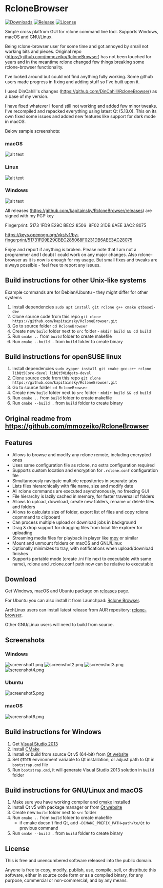 RcloneBrowser
=============

[![Downloads][img3]][3] [![Release][img4]][4] [![License][img5]][5]

Simple cross platfrom GUI for rclone command line tool.
Supports Windows, macOS and GNU/Linux.


Being rclone-browser user for some time and got annoyed by small not working bits and pieces. Original repo (https://github.com/mmozeiko/RcloneBrowser) has not been touched for years and in the meantime rclone changed few things breaking some rclone-browser functionality.

I've looked around but could not find anything fully working. Some github users made progress in fixing and adding stuff so I've built upon it.

I used DinCahill's changes (https://github.com/DinCahill/RcloneBrowser) as a base of my version.

I have fixed whatever I found still not working and added few minor tweaks. I've recompiled and repacked everything using latest Qt (5.13.0). This on its own fixed some issues and added new features like support for dark mode in macOS.

Below sample screenshots:


### macOS
![alt text](https://github.com/kapitainsky/RcloneBrowser/wiki/images/Screenshot1.png)


### Linux
![alt text](https://github.com/kapitainsky/RcloneBrowser/wiki/images/Screenshot2.png)


### Windows
![alt text](https://github.com/kapitainsky/RcloneBrowser/wiki/images/Screenshot3.png)



All releases (https://github.com/kapitainsky/RcloneBrowser/releases) are signed with my PGP key

Fingerprint: 5173 1FD9 E29C BEC2 8506  8F02 31DB 6AEE 3AC2 8075

https://keys.openpgp.org/vks/v1/by-fingerprint/51731FD9E29CBEC285068F0231DB6AEE3AC28075

Enjoy and report if anything is broken. Please note that I am not a programmer and I doubt I could work on any major changes. Also rclone-browser as it is now is enough for my usage. But small fixes and tweaks are always possible - feel free to report any issues.

Build instructions for other Unix-like systems
----------------------------------------------

Example commands are for Debian/Ubuntu - they might differ for other systems

1. Install dependencies `sudo apt install git rclone g++ cmake qtbase5-dev`
2. Clone source code from this repo `git clone https://github.com/kapitainsky/RcloneBrowser.git`
3. Go to source folder `cd RcloneBrowser`
4. Create new `build` folder next to `src` folder - `mkdir build && cd build`
5. Run `cmake ..` from `build` folder to create makefile
6. Run `cmake --build .` from `build` folder to create binary


Build instructions for openSUSE linux
-------------------------------------
1. Install dependencies `sudo zypper install git cmake gcc-c++ rclone libQt5Core-devel libQt5Widgets-devel`
2. Clone source code from this repo `git clone https://github.com/kapitainsky/RcloneBrowser.git`
3. Go to source folder `cd RcloneBrowser`
4. Create new `build` folder next to `src` folder - `mkdir build && cd build`
5. Run `cmake ..` from `build` folder to create makefile
6. Run `cmake --build .` from `build` folder to create binary

Original readme from https://github.com/mmozeiko/RcloneBrowser 
--------

Features
--------

* Allows to browse and modify any rclone remote, including encrypted ones
* Uses same configuration file as rclone, no extra configuration required
* Supports custom location and encryption for `.rclone.conf` configuration file
* Simultaneously navigate multiple repositories in separate tabs
* Lists files hierarchically with file name, size and modify date
* All rclone commands are executed asynchronously, no freezing GUI
* File hierarchy is lazily cached in memory, for faster traversal of folders
* Allows to upload, download, create new folders, rename or delete files and folders
* Allows to calculate size of folder, export list of files and copy rclone copmmand to clipboard
* Can process multiple upload or download jobs in background
* Drag & drop support for dragging files from local file explorer for uploading
* Streaming media files for playback in player like [mpv][6] or similar
* Mount and unmount folders on macOS and GNU/Linux
* Optionally minimizes to tray, with notifications when upload/download finishes
* Supports portable mode (create .ini file next to executable with same name), rclone and .rclone.conf path now can be relative to executable

Download
--------

Get Windows, macOS and Ubuntu package on [releases][3] page.

For Ubuntu you can also install it from Launchpad: [Rclone Browser][launchpad].

ArchLinux users can install latest release from AUR repository: [rclone-browser][7].

Other GNU/Linux users will need to build from source.

Screenshots
-----------

### Windows

![screenshot1.png][screenshot1]
![screenshot2.png][screenshot2]
![screenshot3.png][screenshot3]
![screenshot4.png][screenshot4]

### Ubuntu

![screenshot5.png][screenshot5]

### macOS

![screenshot6.png][screenshot6]

Build instructions for Windows
------------------------------

1. Get [Visual Studio 2013][8]
2. Install [CMake][9]
3. Install or build from source Qt v5 (64-bit) from [Qt website][10]
4. Set `QTDIR` environment variable to Qt installation, or adjust path to Qt in `bootstrap.cmd` file
5. Run `bootstrap.cmd`, it will generate Visual Studio 2013 solution in `build` folder

Build instructions for GNU/Linux and macOS
------------------------------------------

1. Make sure you have working compiler and [cmake][9] installed
2. Install Qt v5 with package manager or from [Qt website][10]
3. Create new `build` folder next to `src` folder
4. Run `cmake ..` from `build` folder to create makefile
   - if cmake doesn't find Qt, add `-DCMAKE_PREFIX_PATH=path/to/Qt` to previous command
5. Run `cmake --build .` from `build` folder to create binary

License
-------

This is free and unencumbered software released into the public domain.

Anyone is free to copy, modify, publish, use, compile, sell, or distribute this software, either in source code form or as a compiled binary, for any purpose, commercial or non-commercial, and by any means.

[1]: https://travis-ci.org/DinCahill/RcloneBrowser/
[2]: https://ci.appveyor.com/project/DinCahill/RcloneBrowser
[3]: https://github.com/kapitainsky/RcloneBrowser/releases
[4]: https://github.com/kapitainsky/RcloneBrowser/releases/latest
[5]: https://github.com/kapitainsky/RcloneBrowser/blob/master/LICENSE
[6]: https://mpv.io/
[7]: https://aur.archlinux.org/packages/rclone-browser
[8]: https://www.visualstudio.com/en-us/news/releasenotes/vs2013-community-vs
[9]: http://www.cmake.org/
[10]: https://www.qt.io/download-open-source/
[img1]: https://api.travis-ci.org/DinCahill/RcloneBrowser.svg?branch=master
[img2]: https://ci.appveyor.com/api/projects/status/github/DinCahill/RcloneBrowser?branch=master&svg=true
[img3]: https://img.shields.io/github/downloads/kapitainsky/RcloneBrowser/total.svg?maxAge=3600
[img4]: https://img.shields.io/github/release/kapitainsky/RcloneBrowser.svg?maxAge=3600
[img5]: https://img.shields.io/github/license/kapitainsky/RcloneBrowser.svg?maxAge=2592000
[screenshot1]: https://raw.githubusercontent.com/wiki/mmozeiko/RcloneBrowser/screenshot1.png
[screenshot2]: https://raw.githubusercontent.com/wiki/mmozeiko/RcloneBrowser/screenshot2.png
[screenshot3]: https://raw.githubusercontent.com/wiki/mmozeiko/RcloneBrowser/screenshot3.png
[screenshot4]: https://raw.githubusercontent.com/wiki/mmozeiko/RcloneBrowser/screenshot4.png
[screenshot5]: https://raw.githubusercontent.com/wiki/mmozeiko/RcloneBrowser/screenshot5.png
[screenshot6]: https://raw.githubusercontent.com/wiki/mmozeiko/RcloneBrowser/screenshot6.png
[launchpad]: https://launchpad.net/~mmozeiko/+archive/ubuntu/rclone-browser
